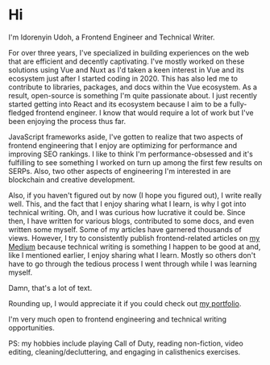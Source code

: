 # Hi

I'm Idorenyin Udoh, a Frontend Engineer and Technical Writer.

For over three years, I've specialized in building experiences on the web that are efficient and decently captivating. I've mostly worked on these solutions using Vue and Nuxt as I'd taken a keen interest in Vue and its ecosystem just after I started coding in 2020. This has also led me to contribute to libraries, packages, and docs within the Vue ecosystem. As a result, open-source is something I'm quite passionate about. I just recently started getting into React and its ecosystem because I aim to be a fully-fledged frontend engineer. I know that would require a lot of work but I've been enjoying the process thus far.

JavaScript frameworks aside, I've gotten to realize that two aspects of frontend engineering that I enjoy are optimizing for performance and improving SEO rankings. I like to think I'm performance-obsessed and it's fulfilling to see something I worked on turn up among the first few results on SERPs. Also, two other aspects of engineering I'm interested in are blockchain and creative development.

Also, if you haven't figured out by now (I hope you figured out), I write really well. This, and the fact that I enjoy sharing what I learn, is why I got into technical writing. Oh, and I was curious how lucrative it could be. Since then, I have written for various blogs, contributed to some docs, and even written some myself. Some of my articles have garnered thousands of views. However, I try to consistently publish frontend-related articles on [my Medium](https://medium.com/@idorenyinudoh10) because technical writing is something I happen to be good at and, like I mentioned earlier, I enjoy sharing what I learn. Mostly so others don't have to go through the tedious process I went through while I was learning myself.

Damn, that's a lot of text.

Rounding up, I would appreciate it if you could check out [my portfolio](https://iudoh.me).

I'm very much open to frontend engineering and technical writing opportunities.

PS: my hobbies include playing Call of Duty, reading non-fiction, video editing, cleaning/decluttering, and engaging in calisthenics exercises.
